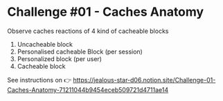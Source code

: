 # Challenge #01 - Caches Anatomy

Observe caches reactions of 4 kind of cacheable blocks

1. Uncacheable block
2. Personalised cacheable Block (per session)
3. Personalized block (per user)
4. Cacheable block
  
See instructions on 👉 https://jealous-star-d06.notion.site/Challenge-01-Caches-Anatomy-71211044b9454eceb509721d4711ae14

